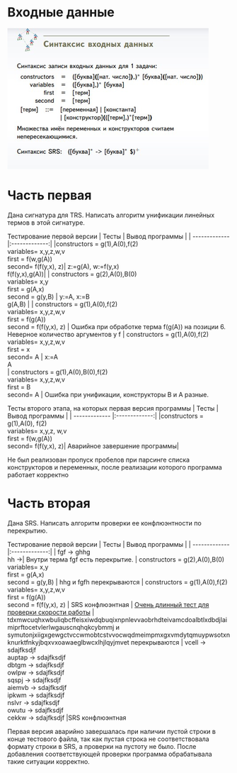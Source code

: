 # Входные данные 
![ ](./lab1/input_syntax.jpg)
# Часть первая
Дана сигнатура для TRS. Написать алгоритм
унификации линейных термов в этой сигнатуре.


Тестирование первой версии
| Тесты      | Вывод программы         | 
| ------------- |:-------------:| 
|constructors	= g(1),A(0),f(2)<br>variables= x,y,z,w,v<br>first = f(w,g(A))<br>second= f(f(y,x), z)| z:=g(A), w:=f(y,x)<br>f(f(y,x),g(A))| 
| constructors	= g(2),A(0),B(0)<br>variables= x,y<br>first 	= g(A,x)<br>second	= g(y,B)      | y:=A, x:=B<br>g(A,B) | 
| constructors	= g(1),A(0),f(2)<br>variables= x,y,z,w,v<br>first 	= f(g(A))<br>second	= f(f(y,x), z)    | Ошибка при обработке терма f(g(A)) на позиции 6. Неверное количество аргументов у f 
| constructors	= g(1),A(0),f(2)<br>variables= x,y,z,w,v<br>first = x<br>second= A  | x:=A<br>A   
| constructors	= g(1),A(0),B(0),f(2)<br>variables= x,y,z,w,v<br>first = B<br>second= A    | Ошибка при унификации, конструкторы B и A разные.

Тесты второго этапа, на которых первая версия программы 
| Тесты      | Вывод программы         | 
| ------------- |:-------------:| 
|constructors	= g(1),A(0), f(2)<br>variables= x,y,z, w,v<br>first = f(w,g(A))<br>second= f(f(y,x), z)| Аварийное завершение программы| 

Не был реализован пропуск пробелов при парсинге списка конструкторов и переменных, после реализации которого программа работает корректно

# Часть вторая
Дана SRS. Написать алгоритм проверки ее
конфлюэнтности по перекрытию.

Тестирование первой версии
| Тесты      | Вывод программы         | 
| ------------- |:-------------:| 
| fgf -> ghhg<br>hh →| Внутри терма fgf есть перекрытие.
| constructors	= g(2),A(0),B(0)<br>variables= x,y<br>first 	= g(A,x)<br>second	= g(y,B)      | hhg и fgfh перекрываются
| constructors	= g(1),A(0),f(2)<br>variables= x,y,z,w,v<br>first 	= f(g(A))<br>second	= f(f(y,x), z)    | SRS конфлюэнтная
| [Очень длинный тест для проверки скорости работы](./tests/confluence_test4.txt) | tdxmwcuqhxwbuliqbcffeisxiwdqbuqixnpnlevvaobrhdteivamcdoalbtlxdbdjlaimiprftocetvlerlwgauscnqhqkcybmmj и symutonjxiigxgewgctvccwmobtcstvvocwqdmeimpmxgxvmdytqmuypwsotxnknurktfnkyjbqxvxoawaeglbwcxlhjlqyjmvet перекрываются
|  vcell -> sdajfksdjf<br>auptap -> sdajfksdjf<br>dbtgm -> sdajfksdjf<br>owlpw -> sdajfksdjf<br>sqspj -> sdajfksdjf<br>aiemvb -> sdajfksdjf<br>ipkwm -> sdajfksdjf<br>nslvr -> sdajfksdjf<br>owutu -> sdajfksdjf<br>cekkw -> sdajfksdjf |SRS конфлюэнтная

Первая версия аварийно завершалась при наличии пустой строки в конце тестового файла, так как пустая строка не соответствовала формату строки в SRS, а проверки на пустоту не было. После добавления соответствующей проверки программа обрабатывала такие ситуации корректно.